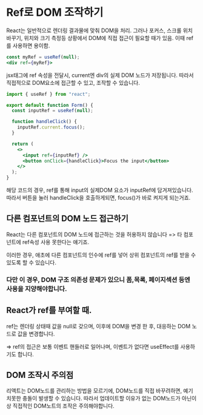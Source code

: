# Ref로 DOM 조작하기

React는 일반적으로 렌더링 결과물에 맞춰 DOM을 처리. 그러나 포커스, 스크롤 위치바꾸기, 위치와 크기 측정등 상황에서 DOM에 직접 접근이 필요할 때가 있음. 이때 ref를 사용하면 용이함.

```jsx
const myRef = useRef(null);
<div ref={myRef}>
```

jsx태그에 ref 속성을 전달시, current엔 div의 실제 DOM 노드가 저장됩니다. 따라서 직접적으로 DOM요소에 접근할 수 있고, 조작할 수 있습니다.

```jsx
import { useRef } from "react";

export default function Form() {
  const inputRef = useRef(null);

  function handleClick() {
    inputRef.current.focus();
  }

  return (
    <>
      <input ref={inputRef} />
      <button onClick={handleClick}>Focus the input</button>
    </>
  );
}
```

해당 코드의 경우, ref를 통해 input의 실제DOM 요소가 inputRef에 담겨져있습니다. 따라서 버튼을 눌러 handleClick을 호출하게되면, focus()가 바로 켜지게 되는거죠.

## 다른 컴포넌트의 DOM 노드 접근하기

React는 다른 컴포넌트의 DOM 노드에 접근하는 것을 허용하지 않습니다 => 타 컴포넌트에 ref속성 사용 못한다는 얘기죠.

이러한 경우, 애초에 다른 컴포넌트의 인수에 ref를 넣어 상위 컴포넌트의 ref를 받을 수 있도록 할 수 있습니다.

### 다만 이 경우, DOM 구조 의존성 문제가 있으니 폼,목록, 페이지섹션 등엔 사용을 지양해야합니다.

## React가 ref를 부여할 때.

ref는 렌더링 상태때 값을 null로 갖으며, 이후에 DOM을 변경 한 후, 대응하는 DOM 노드로 값을 변경합니다.

=> ref의 접근은 보통 이벤트 핸들러로 일어나며, 이벤트가 없다면 useEffect를 사용하기도 합니다.

## DOM 조작시 주의점

리액트는 DOM노드를 관리하는 방법을 모르기에, DOM노드를 직접 바꾸려하면, 예기치못한 충돌이 발생할 수 있습니다. 따라서 업데이트할 이유가 없는 DOM노드가 아닌이상 직접적인 DOM노트의 조작은 주의해야합니다.
